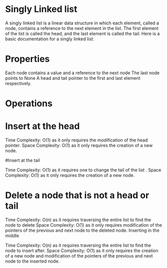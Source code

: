 # Singly Linked list

A singly linked list is a linear data structure in which each element, called a node, contains a reference to the next element in the list. The first element of the list is called the head, and the last element is called the tail. Here is a basic documentation for a singly linked list:

# Properties

Each node contains a value and a reference to the next node
The last node points to None
A head and tail pointer to the first and last element respectively.

# Operations

# Insert at the head

Time Complexity: O(1) as it only requires the modification of the head pointer.
Space Complexity: O(1) as it only requires the creation of a new node.

#Insert at the tail

Time Complexity: O(1) as it requires one to change the tail of the list .
Space Complexity: O(1) as it only requires the creation of a new node.

# Delete a node that is not a head or tail

Time Complexity: O(n) as it requires traversing the entire list to find the node to delete
Space Complexity: O(1) as it only requires modification of the pointers of the previous and next node to the deleted node.
Inserting in the middle

Time Complexity: O(n) as it requires traversing the entire list to find the node to insert after.
Space Complexity: O(1) as it only requires the creation of a new node and modification of the pointers of the previous and next node to the inserted node.
